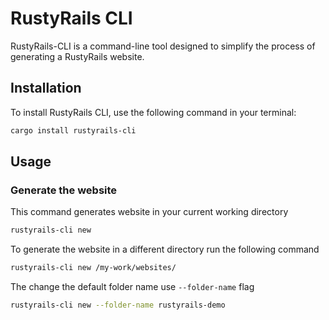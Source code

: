 # RustyRails CLI

RustyRails-CLI is a command-line tool designed to simplify the process of generating a RustyRails website.

## Installation

To install RustyRails CLI, use the following command in your terminal:

```sh
cargo install rustyrails-cli
```

## Usage

### Generate the website

This command generates website in your current working directory

```sh
rustyrails-cli new
```

To generate the website in a different directory run the following command

```sh
rustyrails-cli new /my-work/websites/
```

The change the default folder name use `--folder-name` flag

```sh
rustyrails-cli new --folder-name rustyrails-demo
```
